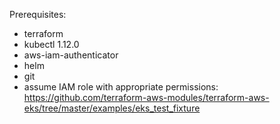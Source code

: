 Prerequisites:

- terraform
- kubectl 1.12.0
- aws-iam-authenticator
- helm
- git
- assume IAM role with appropriate permissions: https://github.com/terraform-aws-modules/terraform-aws-eks/tree/master/examples/eks_test_fixture
